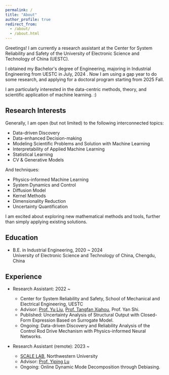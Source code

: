 ```yaml
---
permalink: /
title: "About"
author_profile: true
redirect_from: 
  - /about/
  - /about.html
---
```


Greetings! I am currently a research assistant at the Center for System Reliability and Safety of the University of Electronic Science and Technology of China (UESTC).

I obtained my Bachelor's degree of Engineering, majoring in Industrial Engineering from UESTC in July, 2024 . Now I am using a gap year to do some research, and applying for a doctoral program starting from 2025 Fall. 

I am particularly interested in the data-centric methods, theory, and scientific application of machine learning. :)

Research Interests
------
Generally, I am open (but not limited) to the following interconnected topics:
* Data-driven Discovery
* Data-enhanced Decision-making
* Modeling Scientific Problems and Solution with Machine Learning
* Interpretability of Applied Machine Learning
* Statistical Learning
* CV & Generative Models

And techniques:
* Physics-informed Machine Learning
* System Dynamics and Control
* Diffusion Model
* Kernel Methods
* Dimensionality Reduction
* Uncertainty Quantification

I am excited about exploring new mathematical methods and tools, further than simply applying existing solutions.


Education
------
* B.E. in Industrial Engineering, 2020 ~ 2024 <br> University of Electronic Science and Technology of China, Chengdu, China

Experience
------
* Research Assistant: 2022 ~
  * Center for System Reliability and Safety, School of Mechanical and Electrical Engineering, UESTC
  * Advisor: [Prof. Yu Liu](https://faculty.uestc.edu.cn/yuliu/en/index.htm), [Prof. Tangfan Xiahou](https://scholar.google.com/citations?user=iandqcUAAAAJ), Prof. Yan Shi.
  * Published: Uncertainty Analysis of Structural Output with Closed-Form Expression Based on Surrogate Model.
  * Ongoing: Data-driven Discovery and Reliability Analysis of the Control Rod Drive Mechanism with Physics-informed Neural Networks.
 
* Research Assistant (remote): 2023 ~
  * [SCALE LAB](https://scale-lab-northwestern.github.io/), Northwestern University
  * Advisor: [Prof. Yiping Lu](https://2prime.github.io/)
  * Ongoing: Online Dynamic Mode Decomposition through Debiasing.


